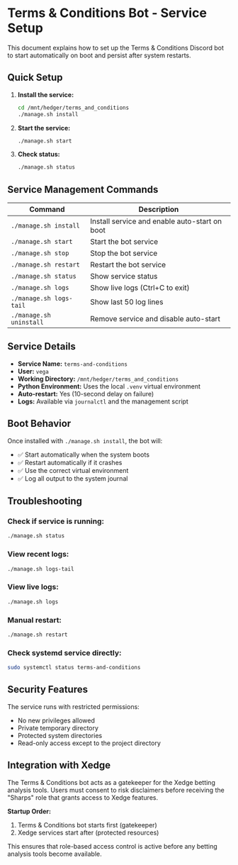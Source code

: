 # Terms & Conditions Bot - Service Setup

This document explains how to set up the Terms & Conditions Discord bot to start automatically on boot and persist after system restarts.

## Quick Setup

1. **Install the service:**
   ```bash
   cd /mnt/hedger/terms_and_conditions
   ./manage.sh install
   ```

2. **Start the service:**
   ```bash
   ./manage.sh start
   ```

3. **Check status:**
   ```bash
   ./manage.sh status
   ```

## Service Management Commands

| Command | Description |
|---------|-------------|
| `./manage.sh install` | Install service and enable auto-start on boot |
| `./manage.sh start` | Start the bot service |
| `./manage.sh stop` | Stop the bot service |
| `./manage.sh restart` | Restart the bot service |
| `./manage.sh status` | Show service status |
| `./manage.sh logs` | Show live logs (Ctrl+C to exit) |
| `./manage.sh logs-tail` | Show last 50 log lines |
| `./manage.sh uninstall` | Remove service and disable auto-start |

## Service Details

- **Service Name:** `terms-and-conditions`
- **User:** `vega`
- **Working Directory:** `/mnt/hedger/terms_and_conditions`
- **Python Environment:** Uses the local `.venv` virtual environment
- **Auto-restart:** Yes (10-second delay on failure)
- **Logs:** Available via `journalctl` and the management script

## Boot Behavior

Once installed with `./manage.sh install`, the bot will:
- ✅ Start automatically when the system boots
- ✅ Restart automatically if it crashes
- ✅ Use the correct virtual environment
- ✅ Log all output to the system journal

## Troubleshooting

### Check if service is running:
```bash
./manage.sh status
```

### View recent logs:
```bash
./manage.sh logs-tail
```

### View live logs:
```bash
./manage.sh logs
```

### Manual restart:
```bash
./manage.sh restart
```

### Check systemd service directly:
```bash
sudo systemctl status terms-and-conditions
```

## Security Features

The service runs with restricted permissions:
- No new privileges allowed
- Private temporary directory
- Protected system directories
- Read-only access except to the project directory

## Integration with Xedge

The Terms & Conditions bot acts as a gatekeeper for the Xedge betting analysis tools. Users must consent to risk disclaimers before receiving the "Sharps" role that grants access to Xedge features.

**Startup Order:**
1. Terms & Conditions bot starts first (gatekeeper)
2. Xedge services start after (protected resources)

This ensures that role-based access control is active before any betting analysis tools become available.